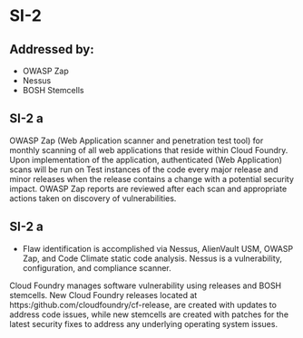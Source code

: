 # SI-2
## Addressed by:
 - OWASP Zap
 - Nessus
 - BOSH Stemcells


## SI-2 a
OWASP Zap (Web Application scanner and penetration test tool) for monthly scanning of all web applications that reside within Cloud Foundry. Upon implementation of the application, authenticated (Web Application) scans will be run on Test instances of the code every major release and minor releases when the release contains a change with a potential security impact.  OWASP Zap reports are reviewed after each scan and appropriate actions taken on discovery of vulnerabilities.





## SI-2 a
- Flaw identification is accomplished via Nessus, AlienVault USM, OWASP Zap, and Code Climate static code analysis.  Nessus is a vulnerability, configuration, and compliance scanner.





Cloud Foundry manages software vulnerability using releases and BOSH stemcells. New Cloud Foundry releases located at https:/github.com/cloudfoundry/cf-release, are created with updates to address code issues, while new stemcells are created with patches for the latest security fixes to address any underlying operating system issues.



